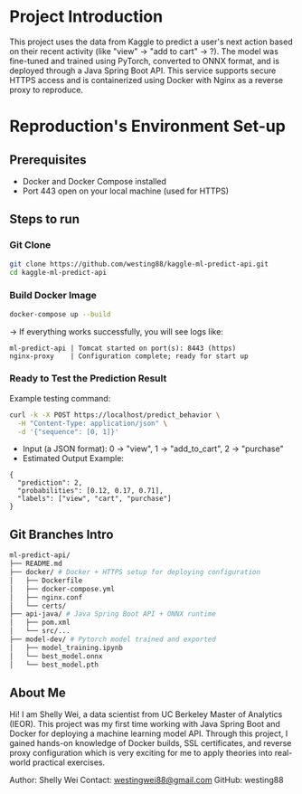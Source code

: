 # Project Introduction

This project uses the data from Kaggle to predict a user's next action based on their recent activity (like "view" -> "add to cart" -> ?). The model was fine-tuned and trained using PyTorch, converted to ONNX format, and is deployed through a Java Spring Boot API. This service supports secure HTTPS access and is containerized using Docker with Nginx as a reverse proxy to reproduce.

# Reproduction's Environment Set-up

## Prerequisites

- Docker and Docker Compose installed
- Port 443 open on your local machine (used for HTTPS)

## Steps to run

### Git Clone

```bash
git clone https://github.com/westing88/kaggle-ml-predict-api.git
cd kaggle-ml-predict-api
```

### Build Docker Image

```bash
docker-compose up --build
```

-> If everything works successfully, you will see logs like:

```log
ml-predict-api | Tomcat started on port(s): 8443 (https)
nginx-proxy    | Configuration complete; ready for start up
```

### Ready to Test the Prediction Result

Example testing command:

```bash
curl -k -X POST https://localhost/predict_behavior \
  -H "Content-Type: application/json" \
  -d '{"sequence": [0, 1]}'
```

- Input (a JSON format): 0 -> "view", 1 -> "add_to_cart", 2 -> "purchase"
- Estimated Output Example:

```log
{
  "prediction": 2,
  "probabilities": [0.12, 0.17, 0.71],
  "labels": ["view", "cart", "purchase"]
}
```

## Git Branches Intro

```bash
ml-predict-api/
├── README.md
├── docker/ # Docker + HTTPS setup for deploying configuration
│   ├── Dockerfile
│   ├── docker-compose.yml
│   ├── nginx.conf
│   └── certs/
├── api-java/ # Java Spring Boot API + ONNX runtime
│   ├── pom.xml
│   └── src/...
├── model-dev/ # Pytorch model trained and exported
│   ├── model_training.ipynb
│   └── best_model.onnx
│   └── best_model.pth
```

## About Me

Hi! I am Shelly Wei, a data scientist from UC Berkeley Master of Analytics (IEOR). This project was my first time working with Java Spring Boot and Docker for deploying a machine learning model API. Through this project, I gained hands-on knowledge of Docker builds, SSL certificates, and reverse proxy configuration which is very exciting for me to apply theories into real-world practical exercises.

Author: Shelly Wei
Contact: westingwei88@gmail.com
GitHub: westing88
